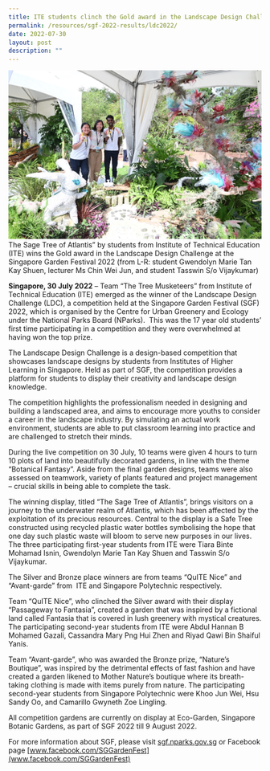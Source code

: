 ```yaml
---
title: ITE students clinch the Gold award in the Landscape Design Challenge at SGF2022
permalink: /resources/sgf-2022-results/ldc2022/
date: 2022-07-30
layout: post
description: ""
---
```

![](/images/SGF2022%20Results/LDC_The%20Sage%20Tree%20of%20Atlantis.jpg)The Sage Tree of Atlantis” by students from Institute of Technical Education (ITE) wins the Gold award in the Landscape Design Challenge at the Singapore Garden Festival 2022 (from L-R: student Gwendolyn Marie Tan Kay Shuen, lecturer Ms Chin Wei Jun, and student Tasswin S/o Vijaykumar)

**Singapore, 30 July 2022** – Team “The Tree Musketeers” from Institute of Technical Education (ITE) emerged as the winner of the Landscape Design Challenge (LDC), a competition held at the Singapore Garden Festival (SGF) 2022, which is organised by the Centre for Urban Greenery and Ecology under the National Parks Board (NParks).  This was the 17 year old students’ first time participating in a competition and they were overwhelmed at having won the top prize.

The Landscape Design Challenge is a design-based competition that showcases landscape designs by students from Institutes of Higher Learning in Singapore. Held as part of SGF, the competition provides a platform for students to display their creativity and landscape design knowledge.

The competition highlights the professionalism needed in designing and building a landscaped area, and aims to encourage more youths to consider a career in the landscape industry. By simulating an actual work environment, students are able to put classroom learning into practice and are challenged to stretch their minds.

During the live competition on 30 July, 10 teams were given 4 hours to turn 10 plots of land into beautifully decorated gardens, in line with the theme “Botanical Fantasy”. Aside from the final garden designs, teams were also assessed on teamwork, variety of plants featured and project management – crucial skills in being able to complete the task.

The winning display, titled “The Sage Tree of Atlantis”, brings visitors on a journey to the underwater realm of Atlantis, which has been affected by the exploitation of its precious resources. Central to the display is a Safe Tree constructed using recycled plastic water bottles symbolising the hope that one day such plastic waste will bloom to serve new purposes in our lives. The three participating first-year students from ITE were Tiara Binte Mohamad Isnin, Gwendolyn Marie Tan Kay Shuen and Tasswin S/o Vijaykumar.

The Silver and Bronze place winners are from teams “QuITE Nice” and “Avant-garde” from  ITE and Singapore Polytechnic respectively.

Team “QuITE Nice”, who clinched the Silver award with their display “Passageway to Fantasia”, created a garden that was inspired by a fictional land called Fantasia that is covered in lush greenery with mystical creatures. The participating second-year students from ITE were Abdul Hannan B Mohamed Gazali, Cassandra Mary Png Hui Zhen and Riyad Qawi Bin Shaiful Yanis.

Team “Avant-garde”, who was awarded the Bronze prize, “Nature’s Boutique”, was inspired by the detrimental effects of fast fashion and have created a garden likened to Mother Nature’s boutique where its breath-taking clothing is made with items purely from nature. The participating second-year students from Singapore Polytechnic were Khoo Jun Wei, Hsu Sandy Oo, and Camarillo Gwyneth Zoe Lingling.

All competition gardens are currently on display at Eco-Garden, Singapore Botanic Gardens, as part of SGF 2022 till 9 August 2022.

For more information about SGF, please visit [sgf.nparks.gov.sg](sgf.nparks.gov.sg)  or Facebook page [www.facebook.com/SGGardenFest](www.facebook.com/SGGardenFest)